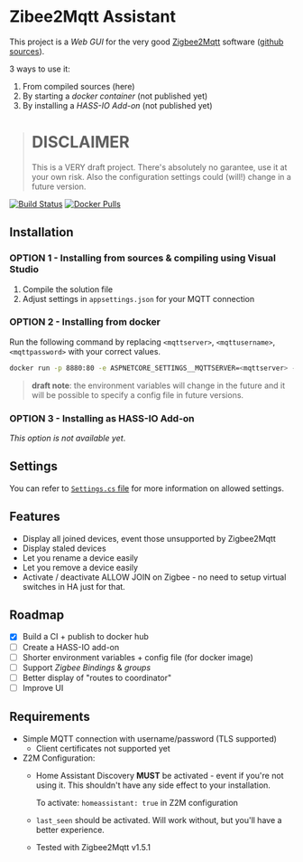 # Zibee2Mqtt Assistant
This project is a _Web GUI_ for the very good [Zigbee2Mqtt](https://www.zigbee2mqtt.io/) software
([github sources](https://github.com/Koenkk/zigbee2mqtt)).

3 ways to use it:
1. From compiled sources (here)
2. By starting a _docker container_ (not published yet)
3. By installing a _HASS-IO Add-on_ (not published yet)

> # DISCLAIMER
> This is a VERY draft project. There's absolutely no garantee, use it at your own risk.
> Also the configuration settings could (will!) change in a future version.

[![Build Status](https://dev.azure.com/yllibed/Zigbee2MqttAssistant/_apis/build/status/yllibed.Zigbee2MqttAssistant?branchName=master)](https://dev.azure.com/yllibed/Zigbee2MqttAssistant/_build/latest?definitionId=4&branchName=master)
[![Docker Pulls](https://img.shields.io/docker/pulls/carldebilly/zigbee2mqttassistant)](https://hub.docker.com/r/carldebilly/zigbee2mqttassistant)


## Installation

### OPTION 1 - Installing from sources & compiling using Visual Studio
1. Compile the solution file
2. Adjust settings in `appsettings.json` for your MQTT connection

### OPTION 2 - Installing from docker
Run the following command by replacing `<mqttserver>`, `<mqttusername>`, `<mqttpassword>` with your correct values.
```bash
docker run -p 8880:80 -e ASPNETCORE_SETTINGS__MQTTSERVER=<mqttserver> -e ASPNETCORE_SETTINGS__MQTTUSERNAME=<mqttusername> -e ASPNETCORE_SETTINGS__MQTTPASSWORD=<mqttpassword> --restart always carldebilly/zigbee2mqttassistant:linux-x64
```
> **draft note**: the environment variables will change in the future and it will be possible to specify a config file in future versions.

### OPTION 3 - Installing as HASS-IO Add-on
_This option is not available yet_.

## Settings

You can refer to [`Settings.cs` file](Zigbee2MqttAssistant/Models/Settings.cs) for more information
on allowed settings.

## Features
* Display all joined devices, event those unsupported by Zigbee2Mqtt
* Display staled devices
* Let you rename a device easily
* Let you remove a device easily
* Activate / deactivate ALLOW JOIN on Zigbee - no need to setup virtual switches in HA just for that.

## Roadmap
* [X] Build a CI + publish to docker hub
* [ ] Create a HASS-IO add-on
* [ ] Shorter environment variables + config file (for docker image)
* [ ] Support _Zigbee Bindings_ & _groups_
* [ ] Better display of "routes to coordinator"
* [ ] Improve UI

## Requirements
* Simple MQTT connection with username/password (TLS supported)
  * Client certificates not supported yet
* Z2M Configuration:
  * Home Assistant Discovery **MUST** be activated - event if you're not using it.
    This shouldn't have any side effect to your installation.

    To activate: `homeassistant: true` in Z2M configuration
  * `last_seen` should be activated. Will work without, but you'll have a better experience.
  * Tested with Zigbee2Mqtt v1.5.1
